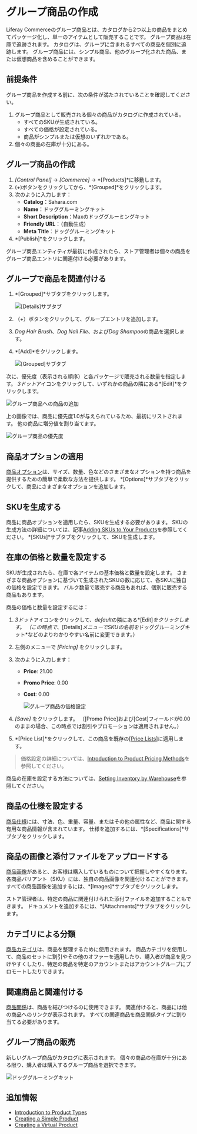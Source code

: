 # グループ商品の作成

Liferay Commerceのグループ商品とは、カタログから2つ以上の商品をまとめてパッケージ化し、単一のアイテムとして販売することです。 グループ商品は在庫で追跡されます。 カタログは、グループに含まれるすべての商品を個別に追跡します。 グループ商品には、シンプル商品、他のグループ化された商品、または仮想商品を含めることができます。

## 前提条件

グループ商品を作成する前に、次の条件が満たされていることを確認してください。

1.  グループ商品として販売される個々の商品がカタログに作成されている。
      - すべてのSKUが生成されている。
      - すべての価格が設定されている。
      - 商品がシンプルまたは仮想のいずれかである。
2.  個々の商品の在庫が十分にある。

## グループ商品の作成

1.  *[Control Panel]* → *[Commerce]* → *[Products]*に移動します。
2.  (+)ボタンをクリックしてから、*[Grouped]*をクリックします。
3.  次のように入力します：
      - **Catalog**：Sahara.com
      - **Name**：ドッググルーミングキット
      - **Short Description**：Maxのドッググルーミングキット
      - **Friendly URL**：（自動生成）
      - **Meta Title**：ドッググルーミングキット
4.  *[Publish]*をクリックします。

グループ商品エンティティが最初に作成されたら、ストア管理者は個々の商品をグループ商品エントリに関連付ける必要があります。

## グループで商品を関連付ける

1.  *[Grouped]*サブタブをクリックします。

    ![[Details]サブタブ](./creating-a-grouped-product/images/01.png)

2.  （+）ボタンをクリックして、グループエントリを追加します。

3.  *Dog Hair Brush*、*Dog Nail File*、および*Dog Shampoo*の商品を選択します。

4.  *[Add]*をクリックします。

    ![[Grouped]サブタブ](./creating-a-grouped-product/images/02.png)

次に、優先度（表示される順序）と各パッケージで販売される数量を指定します。 *3ドット*アイコンをクリックして、いずれかの商品の隣にある*[Edit]*をクリックします。

![グループ商品への商品の追加](./creating-a-grouped-product/images/03.png)

上の画像では、商品に優先度1.0が与えられているため、最初にリストされます。 他の商品に増分値を割り当てます。

![グループ商品の優先度](./creating-a-grouped-product/images/04.png)

## 商品オプションの適用

[商品オプション](./customizing-your-product-with-product-options.md)は、サイズ、数量、色などのさまざまなオプションを持つ商品を提供するための簡単で柔軟な方法を提供します。 *[Options]*サブタブをクリックして、商品にさまざまなオプションを追加します。

## SKUを生成する

商品に商品オプションを適用したら、SKUを生成する必要があります。 SKUの生成方法の詳細については、記事[Adding SKUs to Your Products](./adding-skus-to-your-products.md)を参照してください。 *[SKUs]*サブタブをクリックして、SKUを生成します。

## 在庫の価格と数量を設定する

SKUが生成されたら、在庫で各アイテムの基本価格と数量を設定します。 さまざまな商品オプションに基づいて生成されたSKUの数に応じて、各SKUに独自の価格を設定できます。 バルク数量で販売する商品もあれば、個別に販売する商品もあります。

商品の価格と数量を設定するには：

1.  *3ドット*アイコンをクリックして、*default*の隣にある*[Edit]*をクリックします。 （この時点で、*[Details]*メニューでSKUの名前を*ドッググルーミングキット*などのよりわかりやすい名前に変更できます。）

2.  左側のメニューで *[Pricing]* をクリックします。

3.  次のように入力します：

      - **Price**: 21.00

      - **Promo Price**: 0.00

      - **Cost**: 0.00

        ![グループ商品の価格設定](./creating-a-grouped-product/images/06.png)

4.  *[Save]* をクリックします。 （[Promo Price]および[Cost]フィールドが0.00のままの場合、この時点では割引やプロモーションは適用されません。）

5.  *[Price List]*をクリックして、この商品を既存の[[Price Lists]](../managing-price/adding-products-to-a-price-list.md)に適用します。

> 価格設定の詳細については、[Introduction to Product Pricing Methods](../managing-price/introduction-to-product-pricing-methods.md)を参照してください。

商品の在庫を設定する方法については、[Setting Inventory by Warehouse](../managing-inventory/setting-inventory-by-warehouse.md)を参照してください。

## 商品の仕様を設定する

[商品仕様](./specifications.md)には、寸法、色、重量、容量、またはその他の属性など、商品に関する有用な商品情報が含まれています。 仕様を追加するには、*[Specifications]*サブタブをクリックします。

## 商品の画像と添付ファイルをアップロードする

[商品画像](./product-images.md)があると、お客様は購入しているものについて把握しやすくなります。 各商品バリアント（SKU）には、独自の商品画像を関連付けることができます。 すべての商品画像を追加するには、*[Images]*サブタブをクリックします。

ストア管理者は、特定の商品に関連付けられた添付ファイルを追加することもできます。 ドキュメントを追加するには、*[Attachments]*サブタブをクリックします。

## カテゴリによる分類

[商品カテゴリ](./creating-a-new-product-category.md)は、商品を整理するために使用されます。 商品カテゴリを使用して、商品のセットに割引やその他のオファーを適用したり、購入者が商品を見つけやすくしたり、特定の商品を特定のアカウントまたはアカウントグループにプロモートしたりできます。

## 関連商品と関連付ける

[商品関係](./related-products-up-sells-and-cross-sells.md)は、商品を結びつけるのに使用できます。 関連付けると、商品には他の商品へのリンクが表示されます。 すべての関連商品を商品関係タイプに割り当てる必要があります。

## グループ商品の販売

新しいグループ商品がカタログに表示されます。 個々の商品の在庫が十分にある限り、購入者は購入するグループ商品を選択できます。

![ドッググルーミングキット](./creating-a-grouped-product/images/05.png)

## 追加情報

  - [Introduction to Product Types](./introduction-to-product-types.md)
  - [Creating a Simple Product](./creating-a-simple-product.md)
  - [Creating a Virtual Product](./creating-a-virtual-product.md)
